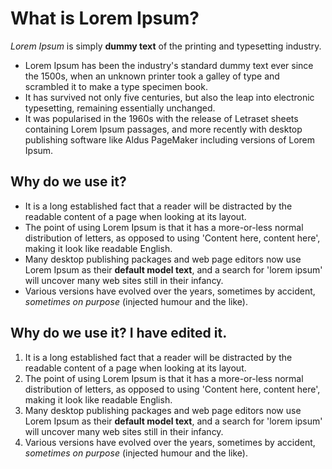 # What is Lorem Ipsum?
_Lorem Ipsum_ is simply **dummy text** of the printing and typesetting industry. 

- Lorem Ipsum has been the industry's standard dummy text ever since the 1500s, when an unknown printer took a galley of type and scrambled it to make a type specimen book. 
- It has survived not only five centuries, but also the leap into electronic typesetting, remaining essentially unchanged. 
- It was popularised in the 1960s with the release of Letraset sheets containing Lorem Ipsum passages, and more recently with desktop publishing software like Aldus PageMaker including versions of Lorem Ipsum.

## Why do we use it?
- It is a long established fact that a reader will be distracted by the readable content of a page when looking at its layout. 
- The point of using Lorem Ipsum is that it has a more-or-less normal distribution of letters, as opposed to using 'Content here, content here', making it look like readable English. 
- Many desktop publishing packages and web page editors now use Lorem Ipsum as their **default model text**, and a search for 'lorem ipsum' will uncover many web sites still in their infancy. 
- Various versions have evolved over the years, sometimes by accident, _sometimes on purpose_ (injected humour and the like).

## Why do we use it? I have edited it.
1. It is a long established fact that a reader will be distracted by the readable content of a page when looking at its layout. 
2.  The point of using Lorem Ipsum is that it has a more-or-less normal distribution of letters, as opposed to using 'Content here, content here', making it look like readable English. 
3. Many desktop publishing packages and web page editors now use Lorem Ipsum as their **default model text**, and a search for 'lorem ipsum' will uncover many web sites still in their infancy. 
4. Various versions have evolved over the years, sometimes by accident, _sometimes on purpose_ (injected humour and the like).
